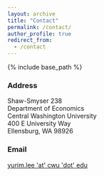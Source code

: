 ```yaml
---
layout: archive
title: "Contact"
permalink: /contact/
author_profile: true
redirect_from:
  - /contact
---
```


{% include base_path %}

### Address
Shaw-Smyser 238\
Department of Economics\
Central Washington University\
400 E University Way\
Ellensburg, WA 98926

### Email
[yurim.lee 'at' cwu 'dot' edu](mailto:yurim.lee@cwu.edu)
